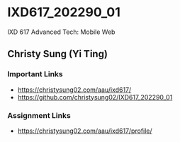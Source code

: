 # IXD617_202290_01
IXD 617 Advanced Tech: Mobile Web

## Christy Sung (Yi Ting)

### Important Links
- https://christysung02.com/aau/ixd617/
- https://github.com/christysung02/IXD617_202290_01

### Assignment Links
- https://christysung02.com/aau/ixd617/profile/
